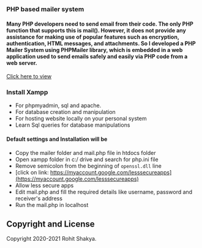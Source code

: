 ### PHP based mailer system  
#### Many PHP developers need to send email from their code. The only PHP function that supports this is mail(). However, it does not provide any assistance for making use of popular features such as encryption, authentication, HTML messages, and attachments. So I developed a PHP Mailer System using PHPMailer library, which is embedded in a web application used to send emails safely and easily via PHP code from a web server.  
[Click here to view](http://phpmailer.epizy.com/)
### Install Xampp

* For phpmyadmin, sql and apache.
* For database creation and manipulation
* For hosting website locally on your personal system
* Learn Sql queries for database manipulations

#### Default settings and Installation will be  
* Copy the mailer folder and mail.php file in htdocs folder
* Open xampp folder in c:/ drive and search for php.ini file
* Remove semicolon from the beginning of `openssl.dll` line
* [click on link: https://myaccount.google.com/lesssecureapps](https://myaccount.google.com/lesssecureapps)
* Allow less secure apps
* Edit mail.php and fill the required details like username, password and receiver's address
* Run the mail.php in localhost
 
## Copyright and License

Copyright 2020-2021 Rohit Shakya.
  

  
  
  


  
  
  

